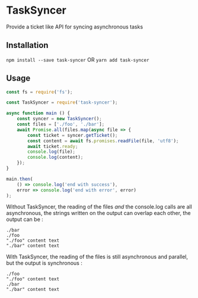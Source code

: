 # TaskSyncer

Provide a ticket like API for syncing asynchronous tasks

## Installation

`npm install --save task-syncer`
OR
`yarn add task-syncer`

## Usage

```javascript
const fs = require('fs');

const TaskSyncer = require('task-syncer');

async function main () {
    const syncer = new TaskSyncer();
    const files = ['./foo', './bar'];
    await Promise.all(files.map(async file => {
        const ticket = syncer.getTicket();
        const content = await fs.promises.readFile(file, 'utf8');
        await ticket.ready;
        console.log(file);
        console.log(content);
    });
}

main.then(
    () => console.log('end with success'),
    error => console.log('end with error', error)
);
```

Without TaskSyncer, the reading of the files *and* the console.log calls are all asynchronous, the strings written on the output can overlap each other, the output can be :

```
./bar
./foo
"./foo" content text
"./bar" content text
```

With TaskSyncer, the reading of the files is still asynchronous and parallel, but the output is synchronous :


```
./foo
"./foo" content text
./bar
"./bar" content text
```
